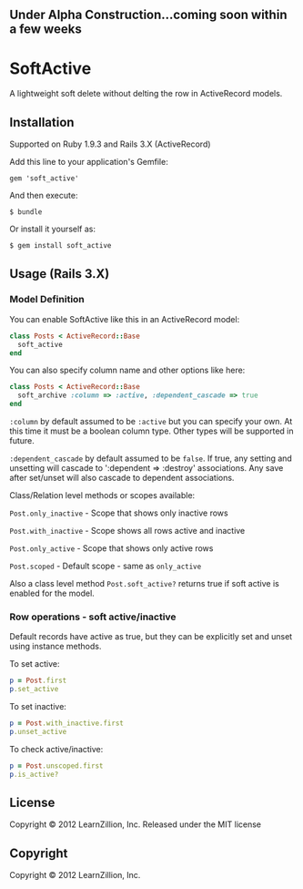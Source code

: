 ## Under Alpha Construction...coming soon within a few weeks

# SoftActive

A lightweight soft delete without delting the row in ActiveRecord models. 

## Installation

Supported on Ruby 1.9.3 and Rails 3.X (ActiveRecord)

Add this line to your application's Gemfile:

    gem 'soft_active'

And then execute:

    $ bundle

Or install it yourself as:

    $ gem install soft_active

## Usage (Rails 3.X)

### Model Definition

You can enable SoftActive like this in an ActiveRecord model:

```ruby
class Posts < ActiveRecord::Base
  soft_active 
end
```

You can also specify column name and other options like here:
```ruby
class Posts < ActiveRecord::Base
  soft_archive :column => :active, :dependent_cascade => true
end
```

`:column` by default assumed to be `:active` but you can specify your own. At this time it must be a boolean column type. Other types will be supported in future.

`:dependent_cascade` by default assumed to be `false`. If true, any setting and unsetting will cascade to ':dependent => :destroy' associations. Any save after set/unset will also cascade to dependent associations. 

Class/Relation level methods or scopes available:

`Post.only_inactive` - Scope that shows only inactive rows

`Post.with_inactive` - Scope shows all rows active and inactive

`Post.only_active` - Scope that shows only active rows

`Post.scoped` - Default scope - same as `only_active`

Also a class level method `Post.soft_active?` returns true if soft active is enabled for the model.


### Row operations - soft active/inactive

Default records have active as true, but they can be explicitly set and unset using instance methods.

To set active:

```ruby
p = Post.first
p.set_active
```

To set inactive:

```ruby
p = Post.with_inactive.first
p.unset_active
```

To check active/inactive:

```ruby
p = Post.unscoped.first
p.is_active?
```

## License
Copyright © 2012 LearnZillion, Inc. Released under the MIT license

## Copyright
Copyright © 2012 LearnZillion, Inc.
